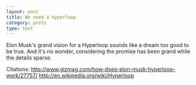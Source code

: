 ```yaml
---
layout: post
title: We need a Hyperloop
category: posts
type: text
---
```


Elon Musk's grand vision for a Hyperloop sounds like a dream too good to be true. And it's no wonder, considering the promise has been grand while the details sparse. 

Citations:
http://www.gizmag.com/how-does-elon-musk-hyperloop-work/27757/
http://en.wikipedia.org/wiki/Hyperloop